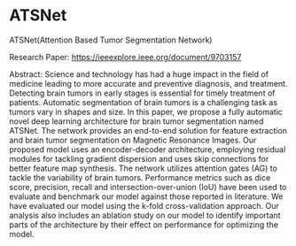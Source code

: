 # ATSNet
ATSNet(Attention Based Tumor Segmentation Network)

Research Paper: https://ieeexplore.ieee.org/document/9703157

Abstract:
Science and technology has had a huge impact in the field of medicine leading to more accurate and preventive diagnosis, and treatment. Detecting brain tumors in early stages is essential for timely treatment of patients. Automatic segmentation of brain tumors is a challenging task as tumors vary in shapes and size. In this paper, we propose a fully automatic novel deep learning architecture for brain tumor segmentation named ATSNet. The network provides an end-to-end solution for feature extraction and brain tumor segmentation on Magnetic Resonance Images. Our proposed model uses an encoder-decoder architecture, employing residual modules for tackling gradient dispersion and uses skip connections for better feature map synthesis. The network utilizes attention gates (AG) to tackle the variability of brain tumors. Performance metrics such as dice score, precision, recall and intersection-over-union (IoU) have been used to evaluate and benchmark our model against those reported in literature. We have evaluated our model using the k-fold cross-validation approach. Our analysis also includes an ablation study on our model to identify important parts of the architecture by their effect on performance for optimizing the model.
